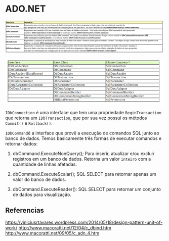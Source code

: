# ADO.NET

![alt text](images/interfaces.png?raw=true=250x250 "Title")

![alt text](images/interface-classebase-classeconcreta.png?raw=true=250x250 "Title")


`IDbConnection` é uma interface que tem uma propriedade `BeginTransaction` que retorna um `IDbTransaction`, que por sua vez possui os métodos `Commit()` e `Rollback()`.

`IDbCommand`é a interface que provê a execução de comandos SQL junto ao banco de dados. Temos basicamente três formas de executar comandos e retornar dados:

1. dbCommand.ExecuteNonQuery();
    Para inserir, atualizar e/ou excluir registros em um banco de dados. Retorna um valor `inteiro` com a quantidade de linhas afetadas.

2. dbCommand.ExecuteScalar();
    SQL SELECT para retornar apenas um valor do banco de dados.

3. dbCommand.ExecuteReader():
    SQL SELECT para retornar um conjunto de dados para visualização.


## Referencias

<https://viniciusrtavares.wordpress.com/2014/05/18/design-pattern-unit-of-work/>
<http://www.macoratti.net/12/04/c_dbind.htm>
<http://www.macoratti.net/09/05/c_adn_4.htm>